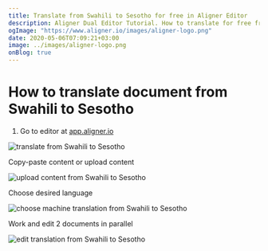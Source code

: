 ```yaml
---
title: Translate from Swahili to Sesotho for free in Aligner Editor
description: Aligner Dual Editor Tutorial. How to translate for free from Swahili to Sesotho. Aligner is multilingual document management platform. 
ogImage: "https://www.aligner.io/images/aligner-logo.png"
date: 2020-05-06T07:09:21+03:00
image: ../images/aligner-logo.png
onBlog: true
---
```


# How to translate document from Swahili to Sesotho

1. Go to editor at [app.aligner.io](https://app.aligner.io "Aligner App web page")

![translate from Swahili to Sesotho](../aligner-blank-editor.png "translate from Swahili to Sesotho")

Copy-paste content or upload content

![upload content from Swahili to Sesotho](../aligner-uploaded-document.png "upload content from Swahili to Sesotho")

Choose desired language

![choose machine translation from Swahili to Sesotho](../aligner-language-dropdown.png "choose machine translation from Swahili to Sesotho")

Work and edit 2 documents in parallel

![edit translation from Swahili to Sesotho](../aligner-double-sitded-editor.png "edit translation from Swahili to Sesotho")

